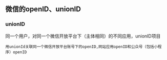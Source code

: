 

## 微信的openID、unionID

### unionID
同一个用户，对同一个微信开放平台下（主体相同）的不同应用，unionID项目
```
用unionId关联同一个微信开放平台账号下的openID,网站应用openID和公众号（包括小程序）openID

